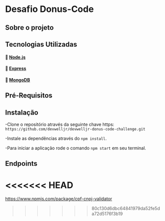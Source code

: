 # Desafio Donus-Code

## Sobre o projeto

## Tecnologias Utilizadas

#### :link: [Node.js](https://nodejs.org/en/)
#### :link: [Express](https://expressjs.com/pt-br/)
#### :link: [MongoDB](https://docs.mongodb.com/)

## Pré-Requisitos

## Instalação

-Clone o repositório através da seguinte chave https: `https://github.com/devwelljr/devwelljr-donus-code-challenge.git`

-Instale as dependências através do `npm install`.

-Para iniciar a aplicação rode o comando `npm start` em seu terminal.

## Endpoints
<<<<<<< HEAD
=======
https://www.npmjs.com/package/cpf-cnpj-validator
>>>>>>> 80c130d6dbc64841979da52fe5da72d5176f3b19
